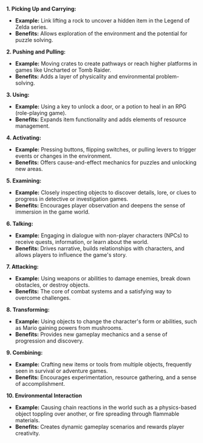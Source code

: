 **1. Picking Up and Carrying:**

* **Example:** Link lifting a rock to uncover a hidden item in the Legend of Zelda series.
* **Benefits:** Allows exploration of the environment and the potential for puzzle solving.

**2. Pushing and Pulling:**

* **Example:** Moving crates to create pathways or reach higher platforms in games like Uncharted or Tomb Raider.
* **Benefits:** Adds a layer of physicality and environmental problem-solving. 

**3. Using:**

* **Example:**  Using a key to unlock a door, or a potion to heal in an RPG (role-playing game).
* **Benefits:** Expands item functionality and adds elements of resource management.

**4. Activating:**

* **Example:**  Pressing buttons, flipping switches, or pulling levers to trigger events or changes in the environment.
* **Benefits:** Offers cause-and-effect mechanics for puzzles and unlocking new areas.

**5. Examining:**

* **Example:** Closely inspecting objects to discover details, lore, or clues to progress in detective or investigation games.
* **Benefits:**  Encourages player observation and deepens the sense of immersion in the game world. 

**6. Talking:**

* **Example:** Engaging in dialogue with non-player characters (NPCs) to receive quests, information, or learn about the world.
* **Benefits:** Drives narrative, builds relationships with characters, and allows players to influence the game's story.

**7.  Attacking:**

* **Example:** Using weapons or abilities to damage enemies, break down obstacles, or destroy objects.
* **Benefits:** The core of combat systems and a satisfying way to overcome challenges.

**8. Transforming:**

* **Example:** Using objects to change the character's form or abilities, such as Mario gaining powers from mushrooms.
* **Benefits:** Provides new gameplay mechanics and a sense of progression and discovery.

**9. Combining:**

* **Example:**  Crafting new items or tools from multiple objects, frequently seen in survival or adventure games.
* **Benefits:**  Encourages experimentation, resource gathering, and a sense of accomplishment.

**10. Environmental Interaction**

* **Example:**  Causing chain reactions in the world such as a physics-based object toppling over another, or fire spreading through flammable materials.
* **Benefits:** Creates dynamic gameplay scenarios and rewards player creativity. 


